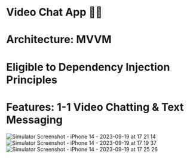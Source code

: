 # Video Chat App 🎥💬

# Architecture: MVVM 
# Eligible to Dependency Injection Principles
# Features: 1-1 Video Chatting & Text Messaging

![Simulator Screenshot - iPhone 14 - 2023-09-19 at 17 21 14](https://github.com/guneyKose/video-chat-app/assets/96869841/dd64783a-c0bc-4132-91a6-4081fd9805bf)
![Simulator Screenshot - iPhone 14 - 2023-09-19 at 17 19 37](https://github.com/guneyKose/video-chat-app/assets/96869841/62bd099c-7a85-46e0-8a45-2a255a5a7673)
![Simulator Screenshot - iPhone 14 - 2023-09-19 at 17 25 26](https://github.com/guneyKose/video-chat-app/assets/96869841/cb46c9d5-c292-462f-a5be-b35b51032b02)
